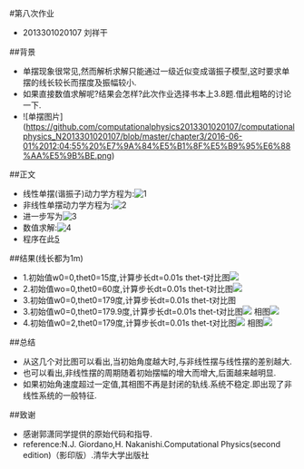 #第八次作业
- 2013301020107 刘祥干

##背景
- 单摆现象很常见,然而解析求解只能通过一级近似变成谐振子模型,这时要求单摆的线长较长而摆度及振幅较小.
- 如果直接数值求解呢?结果会怎样?此次作业选择书本上3.8题.借此粗略的讨论一下.
- ![单摆图片] (https://github.com/computationalphysics2013301020107/computationalphysics_N2013301020107/blob/master/chapter3/2016-06-01%2012:04:55%20%E7%9A%84%E5%B1%8F%E5%B9%95%E6%88%AA%E5%9B%BE.png)

##正文
- 线性单摆(谐振子)动力学方程为:![1](https://github.com/computationalphysics2013301020107/computationalphysics_N2013301020107/blob/master/chapter3/%E5%85%AC%E5%BC%8F2.png)
- 非线性单摆动力学方程为:![2](https://github.com/computationalphysics2013301020107/computationalphysics_N2013301020107/blob/master/chapter3/%E5%85%AC%E5%BC%8F1.png)
- 进一步写为![3](https://github.com/computationalphysics2013301020107/computationalphysics_N2013301020107/blob/master/chapter3/%E5%85%AC%E5%BC%8F3.png)
- 数值求解:![4](https://github.com/computationalphysics2013301020107/computationalphysics_N2013301020107/blob/master/chapter3/%E5%85%AC%E5%BC%8F4.png)
- 程序在此[5](https://github.com/computationalphysics2013301020107/computationalphysics_N2013301020107/blob/master/chapter3/8.py)

##结果(线长都为1m)
- 1.初始值w0=0,thet0=15度,计算步长dt=0.01s
     thet-t对比图![](https://github.com/computationalphysics2013301020107/computationalphysics_N2013301020107/blob/master/chapter3/problem3.8_1.png)
- 2.初始值wo=0,thet0=60度,计算步长dt=0.01s
     thet-t对比图![](https://github.com/computationalphysics2013301020107/computationalphysics_N2013301020107/blob/master/chapter3/problem3.8_2.png)
- 3.初始值w0=0,thet0=179度,计算步长dt=0.01s
     thet-t对比图![]()
- 3.初始值w0=0,thet0=179.9度,计算步长dt=0.01s
     thet-t对比图![](https://github.com/computationalphysics2013301020107/computationalphysics_N2013301020107/blob/master/chapter3/problem3.8_5.png)
     相图![](https://github.com/computationalphysics2013301020107/computationalphysics_N2013301020107/blob/master/chapter3/%20phase%20diagram1.png)
- 4.初始值w0=2,thet0=179度,计算步长dt=0.01s
     thet-t对比图![](https://github.com/computationalphysics2013301020107/computationalphysics_N2013301020107/blob/master/chapter3/problem3.8_4.png)
     相图![](https://github.com/computationalphysics2013301020107/computationalphysics_N2013301020107/blob/master/chapter3/phase%20diagram2.png)

##总结
- 从这几个对比图可以看出,当初始角度越大时,与非线性摆与线性摆的差别越大.
- 也可以看出,非线性摆的周期随着初始摆幅的增大而增大,后面越来越明显.
- 如果初始角速度超过一定值,其相图不再是封闭的轨线.系统不稳定.即出现了非线性系统的一般特征.
 


##致谢
- 感谢郭潇同学提供的原始代码和指导.
- reference:N.J. Giordano,H. Nakanishi.Computational Physics(second edition)（影印版）.清华大学出版社

